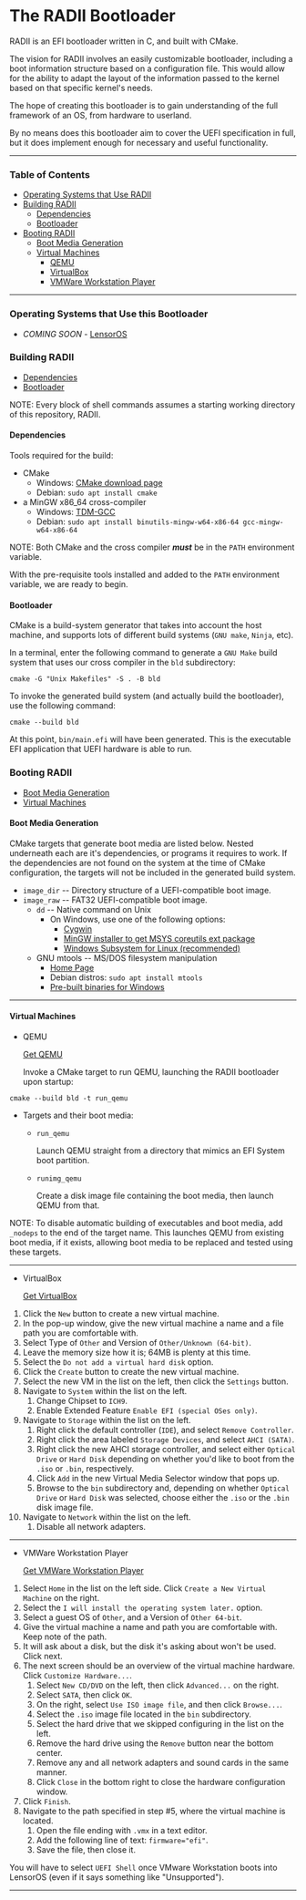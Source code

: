 # The RADII Bootloader
RADII is an EFI bootloader written in C, and built with CMake.

The vision for RADII involves an easily customizable bootloader,
  including a boot information structure based on a configuration file.
  This would allow for the ability to adapt the layout of the information
  passed to the kernel based on that specific kernel's needs.

The hope of creating this bootloader is to gain understanding
  of the full framework of an OS, from hardware to userland.

By no means does this bootloader aim to cover the UEFI specification in full,
  but it does implement enough for necessary and useful functionality.

---

### Table of Contents
- [Operating Systems that Use RADII](#OSes-using)
- [Building RADII](#build)
  - [Dependencies](#deps)
  - [Bootloader](#bootloader)
- [Booting RADII](#booting)
  - [Boot Media Generation](#boot-media-generation)
  - [Virtual Machines](#vms)
    - [QEMU](#qemu)
    - [VirtualBox](#virtualbox)
    - [VMWare Workstation Player](#vmware)
---

### Operating Systems that Use this Bootloader <a name="OSes-using"></a>
- *COMING SOON* - [LensorOS](https://github.com/LensPlaysGames/LensorOS)

### Building RADII <a name="build"></a>
- [Dependencies](#deps)
- [Bootloader](#bootloader)

NOTE: Every block of shell commands assumes a starting working directory of this repository, RADII.

#### Dependencies <a name="deps"></a>
Tools required for the build:
- CMake
  - Windows: [CMake download page](https://cmake.org/download/)
  - Debian: `sudo apt install cmake`
- a MinGW x86_64 cross-compiler
  - Windows: [TDM-GCC](https://jmeubank.github.io/tdm-gcc/download/)
  - Debian: `sudo apt install binutils-mingw-w64-x86-64 gcc-mingw-w64-x86-64`

NOTE: Both CMake and the cross compiler ***must*** be in the `PATH` environment variable.

With the pre-requisite tools installed and added to the `PATH` environment variable, we are ready to begin.

#### Bootloader <a name="bootloader"></a>
CMake is a build-system generator that takes into account the host machine,
  and supports lots of different build systems (`GNU make`, `Ninja`, etc).

In a terminal, enter the following command to generate a `GNU Make`
  build system that uses our cross compiler in the `bld` subdirectory:
```shell
cmake -G "Unix Makefiles" -S . -B bld
```

To invoke the generated build system (and actually build the bootloader), use the following command:
```shell
cmake --build bld
```

At this point, `bin/main.efi` will have been generated.
  This is the executable EFI application that UEFI hardware is able to run.

### Booting RADII <a name="booting"></a>
- [Boot Media Generation](#boot-media-generation)
- [Virtual Machines](#vms)

#### Boot Media Generation <a name="boot-media-generation"></a>
CMake targets that generate boot media are listed below.
  Nested underneath each are it's dependencies, or programs it requires to work.
  If the dependencies are not found on the system at the time of CMake
  configuration, the targets will not be included in the generated build system.

- `image_dir` -- Directory structure of a UEFI-compatible boot image.
- `image_raw` -- FAT32 UEFI-compatible boot image.
  - `dd` -- Native command on Unix
    - On Windows, use one of the following options:
      - [Cygwin](https://www.cygwin.com/)
      - [MinGW installer to get MSYS coreutils ext package](https://osdn.net/projects/mingw/)
      - [Windows Subsystem for Linux (recommended)](https://docs.microsoft.com/en-us/windows/wsl/about)
  - GNU mtools -- MS/DOS filesystem manipulation
    - [Home Page](https://www.gnu.org/software/mtools/)
    - Debian distros: `sudo apt install mtools`
    - [Pre-built binaries for Windows](https://github.com/LensPlaysGames/mtools/releases)

---

#### Virtual Machines <a name="vms"></a>

- QEMU <a name="qemu"></a>

  [Get QEMU](https://www.qemu.org/download/)

  Invoke a CMake target to run QEMU, launching the RADII bootloader upon startup:
``` shell
cmake --build bld -t run_qemu
```

- Targets and their boot media:

  - `run_qemu`

    Launch QEMU straight from a directory that mimics an EFI System boot partition.

  - `runimg_qemu`

    Create a disk image file containing the boot media, then launch QEMU from that.

NOTE: To disable automatic building of executables and boot media, add `_nodeps` to the end of the target name.
  This launches QEMU from existing boot media, if it exists, allowing boot media to be replaced and tested using these targets.

---

- VirtualBox <a name="virtualbox"></a>

  [Get VirtualBox](https://www.virtualbox.org/wiki/Downloads)

1. Click the `New` button to create a new virtual machine.
2. In the pop-up window, give the new virtual machine a name and a file path you are comfortable with.
3. Select Type of `Other` and Version of `Other/Unknown (64-bit)`.
4. Leave the memory size how it is; 64MB is plenty at this time.
5. Select the `Do not add a virtual hard disk` option.
6. Click the `Create` button to create the new virtual machine.
7. Select the new VM in the list on the left, then click the `Settings` button.
8. Navigate to `System` within the list on the left.
    1. Change Chipset to `ICH9`.
    2. Enable Extended Feature `Enable EFI (special OSes only)`.
9. Navigate to `Storage` within the list on the left.
    1. Right click the default controller (`IDE`), and select `Remove Controller`.
    2. Right click the area labeled `Storage Devices`, and select `AHCI (SATA)`.
    3. Right click the new AHCI storage controller, and select either `Optical Drive` or
       `Hard Disk` depending on whether you'd like to boot from the `.iso` or `.bin`, respectively.
    4. Click `Add` in the new Virtual Media Selector window that pops up.
    5. Browse to the `bin` subdirectory and, depending on whether `Optical Drive`
       or `Hard Disk` was selected, choose either the `.iso` or the `.bin` disk image file.
10. Navigate to `Network` within the list on the left.
    1. Disable all network adapters.

---

- VMWare Workstation Player <a name="vmware"></a>

  [Get VMWare Workstation Player](https://www.vmware.com/products/workstation-player.html)

1. Select `Home` in the list on the left side. Click `Create a New Virtual Machine` on the right.
2. Select the `I will install the operating system later.` option.
3. Select a guest OS of `Other`, and a Version of `Other 64-bit`.
4. Give the virtual machine a name and path you are comfortable with. Keep note of the path.
5. It will ask about a disk, but the disk it's asking about won't be used. Click next.
6. The next screen should be an overview of the virtual machine hardware. Click `Customize Hardware...`.
    1. Select `New CD/DVD` on the left, then click `Advanced...` on the right.
    2. Select `SATA`, then click `OK`.
    3. On the right, select `Use ISO image file`, and then click `Browse...`.
    4. Select the `.iso` image file located in the `bin` subdirectory.
    5. Select the hard drive that we skipped configuring in the list on the left.
    6. Remove the hard drive using the `Remove` button near the bottom center.
    7. Remove any and all network adapters and sound cards in the same manner.
    8. Click `Close` in the bottom right to close the hardware configuration window.
7. Click `Finish`.
8. Navigate to the path specified in step \#5, where the virtual machine is located.
    1. Open the file ending with `.vmx` in a text editor.
    2. Add the following line of text: `firmware="efi"`.
    3. Save the file, then close it.

You will have to select `UEFI Shell` once VMware Workstation
  boots into LensorOS (even if it says something like \"Unsupported\").

---
